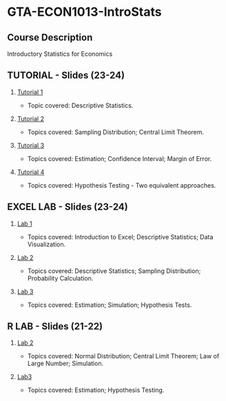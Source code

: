 # GTA-ECON1013-IntroStats

## Course Description

Introductory Statistics for Economics

## TUTORIAL - Slides (23-24)

1. [Tutorial 1](https://nbviewer.org/github/duongtrinhss/GTA-ECON1013-IntroStats/blob/main/TU1-2324/ECON1013_Tutorial1.pdf)

   + Topic covered: Descriptive Statistics.

2. [Tutorial 2](https://nbviewer.org/github/duongtrinhss/GTA-ECON1013-IntroStats/blob/main/TU2-2324/ECON1013_Tutorial2.pdf)

   + Topics covered: Sampling Distribution; Central Limit Theorem.

3. [Tutorial 3](https://nbviewer.org/github/duongtrinhss/GTA-ECON1013-IntroStats/blob/main/TU3-2324/ECON1013_Tutorial3.pdf)

   + Topics covered: Estimation; Confidence Interval; Margin of Error. 
   
4. [Tutorial 4](https://nbviewer.org/github/duongtrinhss/GTA-ECON1013-IntroStats/blob/main/TU4-2324/ECON1013-Tutorial4.pdf)

   + Topics covered: Hypothesis Testing - Two equivalent approaches.

## EXCEL LAB - Slides (23-24)

1. [Lab 1](https://nbviewer.org/github/duongtrinhss/GTA-ECON1013-IntroStats/blob/main/LAB1-2324/ECON1013-Lab1.pdf)

   + Topics covered: Introduction to Excel; Descriptive Statistics; Data Visualization.

2. [Lab 2](https://nbviewer.org/github/duongtrinhss/GTA-ECON1013-IntroStats/blob/main/LAB2-2324/ECON1013-Lab2.pdf)

   + Topics covered: Descriptive Statistics; Sampling Distribution; Probability Calculation.

3. [Lab 3](https://nbviewer.org/github/duongtrinhss/GTA-ECON1013-IntroStats/blob/main/LAB3-2324/ECON1013-Lab3.pdf)

   + Topics covered: Estimation; Simulation; Hypothesis Tests.

## R LAB - Slides (21-22)

1. [Lab 2](https://nbviewer.org/github/duongtrinhss/GTA-ECON1013-IntroStats/blob/main/LAB2-2122/ECON1013_Lab2.pdf)

   + Topics covered: Normal Distribution; Central Limit Theorem; Law of Large Number; Simulation.
  
2. [Lab3](https://nbviewer.org/github/duongtrinhss/GTA-ECON1013-IntroStats/blob/main/LAB3-2122/ECON1013_Lab3.pdf)

   + Topics covered: Estimation; Hypothesis Testing.

